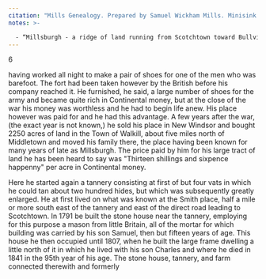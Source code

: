 ```yaml
---
citation: "Mills Genealogy. Prepared by Samuel Wickham Mills. Minisink Valley Historical Society, Port Jervis NY, p6. Used with permission."
notes: >-

  - “Millsburgh - a ridge of land running from Scotchtown toward Bullville, was a neighborhood settled, among others, by Jacob Mills, whose descendants were numerous and constituted the prominent families of the district.” From [The History of the Town of Wallkill](https://www.townofwallkill.com/departments/historian/74-history.html) by Dorothy Hunt-Ingrassia, Town of Walkill Historian.
---
```

6

having worked all night to make a pair of shoes for one of the men who was barefoot. The fort had been taken however by the British before his company reached it. He furnished, he said, a large number of shoes for the army and became quite rich in Continental money, but at the close of the war his money was worthless and he had to begin life anew. His place however was paid for and he had this advantage. A few years after the war, (the exact year is not known,) he sold his place in New Windsor and bought 2250 acres of land in the Town of Walkill, about five miles north of Middletown and moved his family there, the place having been known for many years of late as Millsburgh. The price paid by him for his large tract of land he has been heard to say was "Thirteen shillings and sixpence happenny" per acre in Continental money. 

Here he started again a tannery consisting at first of but four vats in which he could tan about two hundred hides, but which was subsequently greatly enlarged. He at first lived on what was known at the Smith place, half a mile or more south east of the tannery and east of the direct road leading to Scotchtown. In 1791 be built the stone house near the tannery, employing for this purpose a mason from little Britain, all of the mortar for which building was carried by his son Samuel, then but fifteen years of age. This house he then occupied until 1807, when he built the large frame dwelling a little north of it in which he lived with his son Charles and where he died in 1841 in the 95th year of his age. The stone house, tannery, and farm connected therewith and formerly
